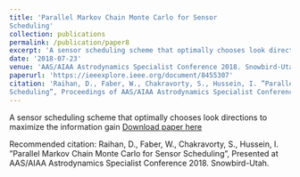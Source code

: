 ```yaml
---
title: 'Parallel Markov Chain Monte Carlo for Sensor
Scheduling'
collection: publications
permalink: /publication/paper8
excerpt: 'A sensor scheduling scheme that optimally chooses look directions to maximize the information gain'
date: '2018-07-23'
venue: 'AAS/AIAA Astrodynamics Specialist Conference 2018. Snowbird-Utah.'
paperurl: 'https://ieeexplore.ieee.org/document/8455307'
citation: 'Raihan, D., Faber, W., Chakravorty, S., Hussein, I. ”Parallel Markov Chain Monte Carlo for Sensor
Scheduling”, Proceedings of AAS/AIAA Astrodynamics Specialist Conference 2018. Snowbird-Utah.'
---
```

A sensor scheduling scheme that optimally chooses look directions to maximize the information gain
[Download paper here](http://academicpages.github.io/files/paper3.pdf)

Recommended citation: Raihan, D., Faber, W., Chakravorty, S., Hussein, I. ”Parallel Markov Chain Monte Carlo for Sensor
Scheduling”, Presented at AAS/AIAA Astrodynamics Specialist Conference 2018. Snowbird-Utah.

